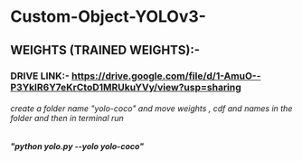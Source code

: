 # Custom-Object-YOLOv3-

## WEIGHTS (TRAINED WEIGHTS):-

### DRIVE LINK:-   https://drive.google.com/file/d/1-AmuO--P3YklR6Y7eKrCtoD1MRUkuYVy/view?usp=sharing


   
   
   ###### create a folder name "yolo-coco" and move weights , cdf and names in the folder and then in terminal run 
   
   #####  "python yolo.py  --yolo yolo-coco"
